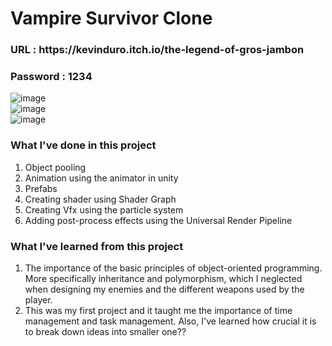 # Vampire Survivor Clone
<h3>URL : https://kevinduro.itch.io/the-legend-of-gros-jambon </h3>
<h3>Password : 1234 </h3>

![image](https://github.com/user-attachments/assets/9baf01ea-6bfe-4253-8d3e-229ba9023117)
<br>
![image](https://github.com/user-attachments/assets/532524b7-f449-4ba2-b48d-753eb01e6813)
<br>
![image](https://github.com/user-attachments/assets/fa4bd6ff-25c2-40ab-a50c-d581f0a5396d)
<br>




<h3>What I've done in this project</h3>
<ol>
  <li>Object pooling</li>
  <li>Animation using the animator in unity</li>
  <li>Prefabs </li>
  <li>Creating shader using Shader Graph</li>
  <li>Creating Vfx using the particle system</li>
  <li>Adding post-process effects using the Universal Render Pipeline</li>
</ol>

<h3>What I've learned from this project</h3>
<ol>
  <li>The importance of the basic principles of object-oriented programming. More specifically inheritance and polymorphism, which I neglected when designing my enemies and the different weapons used by the player.</li>
  <li>This was my first project and it taught me the importance of time management and task management. Also, I've learned how crucial it is to break down ideas into smaller one??</li>
</ol>
